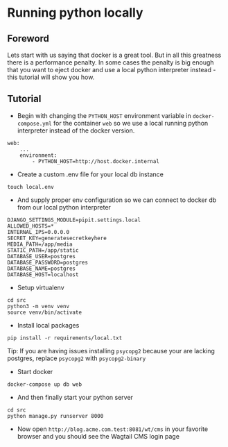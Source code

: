 # Running python locally

## Foreword

Lets start with us saying that docker is a great tool. But in all this greatness there is a performance penalty. In some cases the penalty is big enough that you want to eject docker and use a local python interpreter instead - this tutorial will show you how.

## Tutorial

- Begin with changing the `PYTHON_HOST` environment variable in `docker-compose.yml` for the container `web` so we use a local running python interpreter instead of the docker version.

```
web:
    ...
    environment:
        - PYTHON_HOST=http://host.docker.internal
```

- Create a custom .env file for your local db instance

```
touch local.env
```

- And supply proper env configuration so we can connect to docker db from our local python interpreter

```
DJANGO_SETTINGS_MODULE=pipit.settings.local
ALLOWED_HOSTS=*
INTERNAL_IPS=0.0.0.0
SECRET_KEY=generatesecretkeyhere
MEDIA_PATH=/app/media
STATIC_PATH=/app/static
DATABASE_USER=postgres
DATABASE_PASSWORD=postgres
DATABASE_NAME=postgres
DATABASE_HOST=localhost

```

- Setup virtualenv

```
cd src
python3 -m venv venv
source venv/bin/activate
```

- Install local packages

```
pip install -r requirements/local.txt
```

Tip: If you are having issues installing `psycopg2` because your are lacking postgres, replace `psycopg2` with `psycopg2-binary`

- Start docker

```
docker-compose up db web
```

- And then finally start your python server

```
cd src
python manage.py runserver 8000
```

- Now open `http://blog.acme.com.test:8081/wt/cms` in your favorite browser and you should see the Wagtail CMS login page
